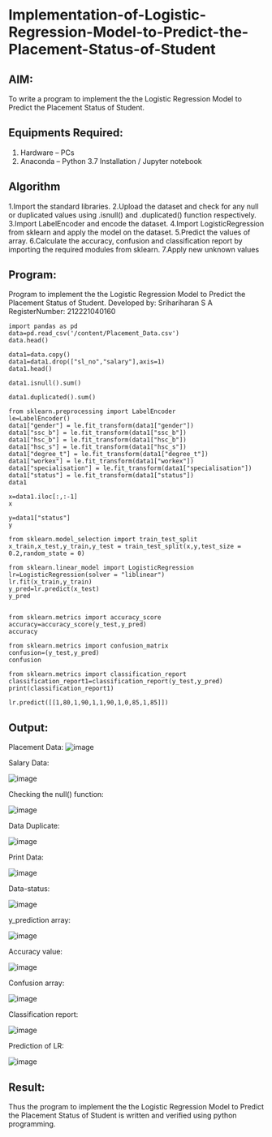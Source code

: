 # Implementation-of-Logistic-Regression-Model-to-Predict-the-Placement-Status-of-Student

## AIM:
To write a program to implement the the Logistic Regression Model to Predict the Placement Status of Student.

## Equipments Required:
1. Hardware – PCs
2. Anaconda – Python 3.7 Installation / Jupyter notebook

## Algorithm
1.Import the standard libraries.
2.Upload the dataset and check for any null or duplicated values using .isnull() and .duplicated() function respectively.
3.Import LabelEncoder and encode the dataset.
4.Import LogisticRegression from sklearn and apply the model on the dataset.
5.Predict the values of array.
6.Calculate the accuracy, confusion and classification report by importing the required modules from sklearn.
7.Apply new unknown values
## Program:
Program to implement the the Logistic Regression Model to Predict the Placement Status of Student.
Developed by: Srihariharan S A
RegisterNumber:  212221040160
```
import pandas as pd
data=pd.read_csv('/content/Placement_Data.csv')
data.head()

data1=data.copy()
data1=data1.drop(["sl_no","salary"],axis=1)
data1.head()

data1.isnull().sum()

data1.duplicated().sum()

from sklearn.preprocessing import LabelEncoder
le=LabelEncoder()
data1["gender"] = le.fit_transform(data1["gender"])
data1["ssc_b"] = le.fit_transform(data1["ssc_b"])
data1["hsc_b"] = le.fit_transform(data1["hsc_b"])
data1["hsc_s"] = le.fit_transform(data1["hsc_s"])
data1["degree_t"] = le.fit_transform(data1["degree_t"])
data1["workex"] = le.fit_transform(data1["workex"])
data1["specialisation"] = le.fit_transform(data1["specialisation"])
data1["status"] = le.fit_transform(data1["status"])
data1

x=data1.iloc[:,:-1]
x

y=data1["status"]
y

from sklearn.model_selection import train_test_split
x_train,x_test,y_train,y_test = train_test_split(x,y,test_size = 0.2,random_state = 0)

from sklearn.linear_model import LogisticRegression
lr=LogisticRegression(solver = "liblinear")
lr.fit(x_train,y_train)
y_pred=lr.predict(x_test)
y_pred


from sklearn.metrics import accuracy_score
accuracy=accuracy_score(y_test,y_pred)
accuracy

from sklearn.metrics import confusion_matrix
confusion=(y_test,y_pred)
confusion

from sklearn.metrics import classification_report
classification_report1=classification_report(y_test,y_pred)
print(classification_report1)

lr.predict([[1,80,1,90,1,1,90,1,0,85,1,85]])

```

## Output:
Placement Data:
![image](https://github.com/Kishore2o/Implementation-of-Logistic-Regression-Model-to-Predict-the-Placement-Status-of-Student/assets/118679883/fe519b85-936b-4cc8-92d1-eb9615b59c4d)

Salary Data: 

![image](https://github.com/Kishore2o/Implementation-of-Logistic-Regression-Model-to-Predict-the-Placement-Status-of-Student/assets/118679883/222cd724-e4c9-4af7-adfb-992cbcc9d735)


Checking the null() function:

![image](https://github.com/Kishore2o/Implementation-of-Logistic-Regression-Model-to-Predict-the-Placement-Status-of-Student/assets/118679883/9f59838e-ed4c-49c3-8204-bf2ea11b7a83)


Data Duplicate:

![image](https://github.com/Kishore2o/Implementation-of-Logistic-Regression-Model-to-Predict-the-Placement-Status-of-Student/assets/118679883/07abe305-8e03-4c3d-ad4f-7d9804c47a27)



Print Data: 

![image](https://github.com/Kishore2o/Implementation-of-Logistic-Regression-Model-to-Predict-the-Placement-Status-of-Student/assets/118679883/a4b8ca14-1ca7-4767-9a22-39981099f5cd)

Data-status:

![image](https://github.com/Kishore2o/Implementation-of-Logistic-Regression-Model-to-Predict-the-Placement-Status-of-Student/assets/118679883/32233e9f-3c9e-456d-9260-a91b18a77a34)



y_prediction array:

![image](https://github.com/Kishore2o/Implementation-of-Logistic-Regression-Model-to-Predict-the-Placement-Status-of-Student/assets/118679883/a66e4595-af8d-45cd-b0a1-1e27d8c6a4e2)



Accuracy value:

![image](https://github.com/Kishore2o/Implementation-of-Logistic-Regression-Model-to-Predict-the-Placement-Status-of-Student/assets/118679883/aa4bbd52-7cab-4fc1-9050-b02eb9bd3434)



Confusion array:

![image](https://github.com/Kishore2o/Implementation-of-Logistic-Regression-Model-to-Predict-the-Placement-Status-of-Student/assets/118679883/47b6d69b-8c17-4994-b806-e02bbcfea572)


Classification report:

![image](https://github.com/Kishore2o/Implementation-of-Logistic-Regression-Model-to-Predict-the-Placement-Status-of-Student/assets/118679883/c601ec40-ac22-4769-a425-48ef3b3f4fa5)


Prediction of LR:

![image](https://github.com/Kishore2o/Implementation-of-Logistic-Regression-Model-to-Predict-the-Placement-Status-of-Student/assets/118679883/d70a332d-7b75-4e3d-9ea0-aeb8c7a05d62)


## Result:
Thus the program to implement the the Logistic Regression Model to Predict the Placement Status of Student is written and verified using python programming.
